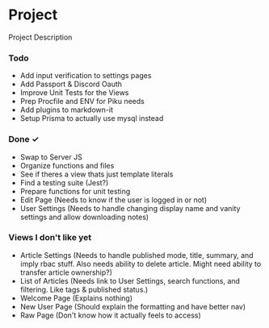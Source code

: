 # Project

Project Description

<!--Pull individual Views IDLY into the "In Progress" and break down the stuff in parens into individual list items when working on them-->
<!-- Testing tutorial https://www.albertgao.xyz/2017/05/24/how-to-test-expressjs-with-jest-and-supertest/ -->
<!-- Prisma has a jest mock https://www.prisma.io/docs/guides/testing/unit-testing -->

### Todo

- Add input verification to settings pages  
- Add Passport & Discord Oauth  
- Improve Unit Tests for the Views  
- Prep Procfile and ENV for Piku needs  
- Add plugins to markdown-it  
- Setup Prisma to actually use mysql instead  

### Done ✓

- Swap to Server JS  
- Organize functions and files  
- See if theres a view thats just template literals  
- Find a testing suite (Jest?)  
- Prepare functions for unit testing  
- Edit Page (Needs to know if the user is logged in or not)  
- User Settings (Needs to handle changing display name and vanity settings and allow downloading notes)  

### Views I don't like yet

- Article Settings (Needs to handle published mode, title, summary, and imply rbac stuff. Also needs ability to delete article. Might need ability to transfer article ownership?)  
- List of Articles (Needs link to User Settings, search functions, and filtering. Like tags & published status.)  
- Welcome Page (Explains nothing)  
- New User Page (Should explain the formatting and have better nav)  
- Raw Page (Don't know how it actually feels to access)  

